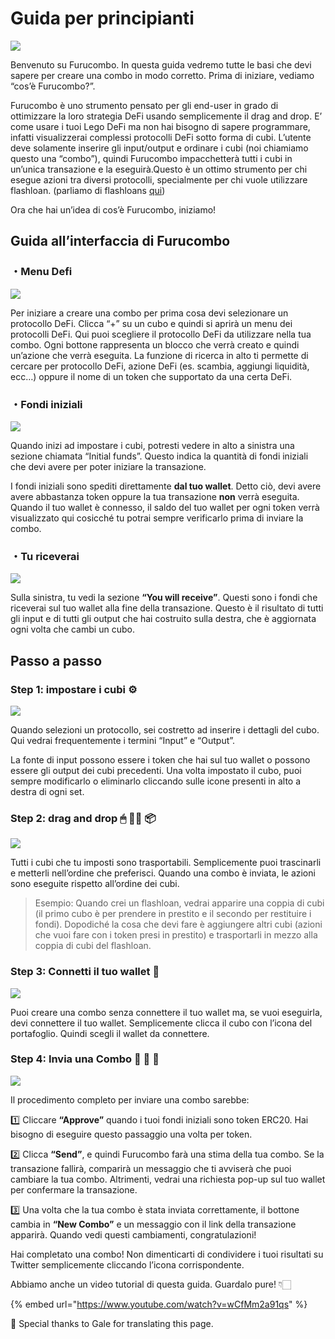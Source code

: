 # Guida per principianti

![](../.gitbook/assets/image%20%2817%29.png)

Benvenuto su Furucombo. In questa guida vedremo tutte le basi che devi sapere per creare una combo in modo corretto. Prima di iniziare, vediamo “cos’è Furucombo?”.

Furucombo è uno strumento pensato per gli end-user in grado di ottimizzare la loro strategia DeFi usando semplicemente il drag and drop. E’ come usare i tuoi Lego DeFi ma non hai bisogno di sapere programmare, infatti visualizzerai complessi protocolli DeFi sotto forma di cubi. L’utente deve solamente inserire gli input/output e ordinare i cubi \(noi chiamiamo questo una “combo”\), quindi Furucombo impacchetterà tutti i cubi in un’unica transazione e la eseguirà.Questo è un ottimo strumento per chi esegue azioni tra diversi protocolli, specialmente per chi vuole utilizzare flashloan. \(parliamo di flashloans [qui](https://medium.com/furucombo/create-flashloan-combo-on-furucombo-c7c3b23267f0)\)

Ora che hai un’idea di cos’è Furucombo, iniziamo!

## **Guida all’interfaccia di Furucombo**

### ・**Menu Defi** <a id="e7c5"></a>

![](../.gitbook/assets/image%20%2829%29.png)

Per iniziare a creare una combo per prima cosa devi selezionare un protocollo DeFi. Clicca “+” su un cubo e quindi si aprirà un menu dei protocolli DeFi. Qui puoi scegliere il protocollo DeFi da utilizzare nella tua combo. Ogni bottone rappresenta un blocco che verrà creato e quindi un’azione che verrà eseguita. La funzione di ricerca in alto ti permette di cercare per protocollo DeFi, azione DeFi \(es. scambia, aggiungi liquidità, ecc…\) oppure il nome di un token che supportato da una certa DeFi.

### ・**Fondi iniziali** <a id="1bcf"></a>

![](../.gitbook/assets/image%20%2830%29.png)

Quando inizi ad impostare i cubi, potresti vedere in alto a sinistra una sezione chiamata “Initial funds”. Questo indica la quantità di fondi iniziali che devi avere per poter iniziare la transazione.  
  
I fondi iniziali sono spediti direttamente **dal tuo wallet**. Detto ciò, devi avere avere abbastanza token oppure la tua transazione **non** verrà eseguita. Quando il tuo wallet è connesso, il saldo del tuo wallet per ogni token verrà visualizzato qui cosicché tu potrai sempre verificarlo prima di inviare la combo.

### ・**Tu riceverai** <a id="5cd0"></a>

![](../.gitbook/assets/image%20%281%29.png)



Sulla sinistra, tu vedi la sezione **“You will receive”**. Questi sono i fondi che riceverai sul tuo wallet alla fine della transazione. Questo è il risultato di tutti gli input e di tutti gli output che hai costruito sulla destra, che è aggiornata ogni volta che cambi un cubo.

## **Passo a passo**

### **Step 1: impostare i cubi** ⚙️ <a id="0903"></a>

![](../.gitbook/assets/image%20%2831%29.png)

Quando selezioni un protocollo, sei costretto ad inserire i dettagli del cubo. Qui vedrai frequentemente i termini “Input” e “Output”.

La fonte di input possono essere i token che hai sul tuo wallet o possono essere gli output dei cubi precedenti. Una volta impostato il cubo, puoi sempre modificarlo o eliminarlo cliccando sulle icone presenti in alto a destra di ogni set.

### **Step 2: drag and drop** 🖱 ✋🏻 📦 <a id="5853"></a>

![](../.gitbook/assets/1_ioy6idmu4smf-3gcuoebmw.gif)

Tutti i cubi che tu imposti sono trasportabili. Semplicemente puoi trascinarli e metterli nell’ordine che preferisci. Quando una combo è inviata, le azioni sono eseguite rispetto all’ordine dei cubi.

> Esempio: Quando crei un flashloan, vedrai apparire una coppia di cubi \(il primo cubo è per prendere in prestito e il secondo per restituire i fondi\). Dopodiché la cosa che devi fare è aggiungere altri cubi \(azioni che vuoi fare con i token presi in prestito\) e trasportarli in mezzo alla coppia di cubi del flashloan.

### **Step 3: Connetti il tuo wallet** 👛 <a id="f5ac"></a>

![](../.gitbook/assets/1_oqusodpu0ues59xxpalg0q.gif)

Puoi creare una combo senza connettere il tuo wallet ma, se vuoi eseguirla, devi connettere il tuo wallet. Semplicemente clicca il cubo con l’icona del portafoglio. Quindi scegli il wallet da connettere.

### **Step 4: Invia una Combo** 🔗 🎉 🎁 <a id="bafb"></a>

![](../.gitbook/assets/1_n7ovqm9e2xx-z8vawws52a.gif)

Il procedimento completo per inviare una combo sarebbe:

1️⃣ Cliccare **“Approve”** quando i tuoi fondi iniziali sono token ERC20. Hai bisogno di eseguire questo passaggio una volta per token.

2️⃣ Clicca **“Send”**, e quindi Furucombo farà una stima della tua combo. Se la transazione fallirà, comparirà un messaggio che ti avviserà che puoi cambiare la tua combo. Altrimenti, vedrai una richiesta pop-up sul tuo wallet per confermare la transazione.

3️⃣ Una volta che la tua combo è stata inviata correttamente, il bottone cambia in **“New Combo”** e un messaggio con il link della transazione apparirà. Quando vedi questi cambiamenti, congratulazioni!

Hai completato una combo! Non dimenticarti di condividere i tuoi risultati su Twitter semplicemente cliccando l’icona corrispondente.

Abbiamo anche un video tutorial di questa guida. Guardalo pure! 👇🏻

{% embed url="https://www.youtube.com/watch?v=wCfMm2a91qs" %}

🧊 Special thanks to Gale for translating this page.

